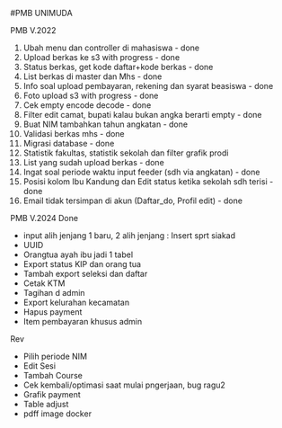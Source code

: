 #PMB UNIMUDA

PMB V.2022
1. Ubah menu dan controller di mahasiswa - done
2. Upload berkas ke s3 with progress - done
3. Status berkas, get kode daftar+kode berkas - done
4. List berkas di master dan Mhs - done
5. Info soal upload pembayaran, rekening dan syarat beasiswa - done
6. Foto upload s3 with progress - done
7. Cek empty encode decode - done
8. Filter edit camat, bupati kalau bukan angka berarti empty - done
9. Buat NIM tambahkan tahun angkatan - done
10. Validasi berkas mhs - done
11. Migrasi database - done
12. Statistik fakultas, statistik sekolah dan filter grafik prodi
13. List yang sudah upload berkas - done
14. Ingat soal periode waktu input feeder (sdh via angkatan) - done
15. Posisi kolom Ibu Kandung dan Edit status ketika sekolah sdh terisi - done
16. Email tidak tersimpan di akun (Daftar_do, Profil edit) - done


PMB V.2024
Done
- input alih jenjang 1 baru, 2 alih jenjang : Insert sprt siakad
- UUID
- Orangtua ayah ibu jadi 1 tabel
- Export status KIP dan orang tua
- Tambah export seleksi dan daftar
- Cetak KTM
- Tagihan d admin
- Export kelurahan kecamatan
- Hapus payment
- Item pembayaran khusus admin

Rev
- Pilih periode NIM
- Edit Sesi
- Tambah Course
- Cek kembali/optimasi saat mulai pngerjaan, bug ragu2
- Grafik payment
- Table adjust
- pdff image docker